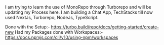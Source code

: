 I am trying to learn the use of MonoRepo through Turborepo and will be updating my Process here. I am building a Chat App, TechStacks till now used 
NextJs, Turborepo, NodeJs, TypeScript.

Done with the Setup:- https://turbo.build/repo/docs/getting-started/create-new
Had my Packages done with Workspaces:- https://docs.npmjs.com/cli/v10/using-npm/workspaces
